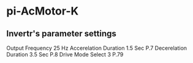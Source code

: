 # pi-AcMotor-K
## Invertr's parameter settings
Output Frequency        25  Hz
Accerelation Duration   1.5 Sec     P.7
Decerelation Duration   3.5 Sec     P.8
Drive Mode Select       3           P.79